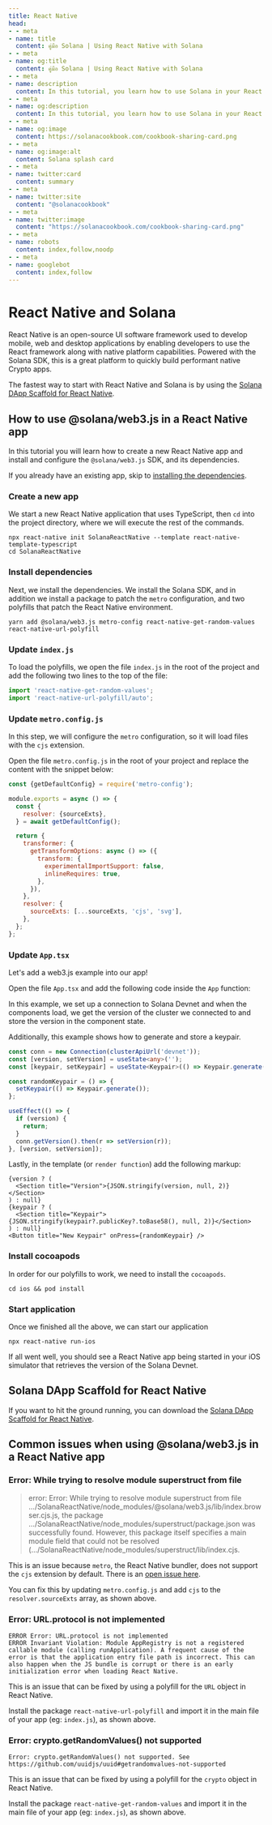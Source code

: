 ```yaml
---
title: React Native
head:
- - meta
- name: title
  content: คู่มือ Solana | Using React Native with Solana
- - meta
- name: og:title
  content: คู่มือ Solana | Using React Native with Solana
- - meta
- name: description
  content: In this tutorial, you learn how to use Solana in your React Native apps.
- - meta
- name: og:description
  content: In this tutorial, you learn how to use Solana in your React Native apps.
- - meta
- name: og:image
  content: https://solanacookbook.com/cookbook-sharing-card.png
- - meta
- name: og:image:alt
  content: Solana splash card
- - meta
- name: twitter:card
  content: summary
- - meta
- name: twitter:site
  content: "@solanacookbook"
- - meta
- name: twitter:image
  content: "https://solanacookbook.com/cookbook-sharing-card.png"
- - meta
- name: robots
  content: index,follow,noodp
- - meta
- name: googlebot
  content: index,follow
---
```


# React Native and Solana

React Native is an open-source UI software framework used to develop mobile, web and desktop applications by enabling developers to use the React framework along with native platform capabilities. Powered with the Solana SDK, this is a great platform to quickly build performant native Crypto apps.

The fastest way to start with React Native and Solana is by using the [Solana DApp Scaffold for React Native](#solana-dapp-scaffold-for-react-native). 

## How to use @solana/web3.js in a React Native app

In this tutorial you will learn how to create a new React Native app and install and configure the `@solana/web3.js` SDK, and its dependencies. 

If you already have an existing app, skip to [installing the dependencies](#install-dependencies).

### Create a new app

We start a new React Native application that uses TypeScript, then `cd` into the project directory, where we will execute the rest of the commands.

```shell
npx react-native init SolanaReactNative --template react-native-template-typescript
cd SolanaReactNative
```

### Install dependencies

Next, we install the dependencies. We install the Solana SDK, and in addition we install a package to patch the `metro` configuration, and two polyfills that patch the React Native environment. 

```shell
yarn add @solana/web3.js metro-config react-native-get-random-values react-native-url-polyfill
```

### Update `index.js`

To load the polyfills, we open the file `index.js` in the root of the project and add the following two lines to the top of the file:

```javascript
import 'react-native-get-random-values';
import 'react-native-url-polyfill/auto';
```

### Update `metro.config.js`

In this step, we will configure the `metro` configuration, so it will load files with the `cjs` extension.

Open the file `metro.config.js` in the root of your project and replace the content with the snippet below:

```javascript
const {getDefaultConfig} = require('metro-config');

module.exports = async () => {
  const {
    resolver: {sourceExts},
  } = await getDefaultConfig();

  return {
    transformer: {
      getTransformOptions: async () => ({
        transform: {
          experimentalImportSupport: false,
          inlineRequires: true,
        },
      }),
    },
    resolver: {
      sourceExts: [...sourceExts, 'cjs', 'svg'],
    },
  };
};
```

### Update `App.tsx`

Let's add a web3.js example into our app!

Open the file `App.tsx` and add the following code inside the `App` function:

In this example, we set up a connection to Solana Devnet and when the components load, we get the version of the cluster we connected to and store the version in the component state.

Additionally, this example shows how to generate and store a keypair.

```typescript
const conn = new Connection(clusterApiUrl('devnet'));
const [version, setVersion] = useState<any>('');
const [keypair, setKeypair] = useState<Keypair>(() => Keypair.generate());

const randomKeypair = () => {
  setKeypair(() => Keypair.generate());
};

useEffect(() => {
  if (version) {
    return;
  }
  conn.getVersion().then(r => setVersion(r));
}, [version, setVersion]);
```

Lastly, in the template (or `render function`) add the following markup:


```tsx
{version ? (
  <Section title="Version">{JSON.stringify(version, null, 2)}</Section>
) : null}
{keypair ? (
  <Section title="Keypair">{JSON.stringify(keypair?.publicKey?.toBase58(), null, 2)}</Section>
) : null}
<Button title="New Keypair" onPress={randomKeypair} />
```

### Install cocoapods

In order for our polyfills to work, we need to install the `cocoapods`.

```shell
cd ios && pod install
```

### Start application 

Once we finished all the above, we can start our application

```shell
npx react-native run-ios
```

If all went well, you should see a React Native app being started in your iOS simulator that retrieves the version of the Solana Devnet.

## Solana DApp Scaffold for React Native

If you want to hit the ground running, you can download the [Solana DApp Scaffold for React Native](https://github.com/solana-developers/dapp-scaffold-react-native).


## Common issues when using @solana/web3.js in a React Native app

### Error: While trying to resolve module superstruct from file

> error: Error: While trying to resolve module superstruct from file .../SolanaReactNative/node_modules/@solana/web3.js/lib/index.browser.cjs.js, the package .../SolanaReactNative/node_modules/superstruct/package.json was successfully found. However, this package itself specifies a main module field that could not be resolved (.../SolanaReactNative/node_modules/superstruct/lib/index.cjs.

This is an issue because `metro`, the React Native bundler, does not support the `cjs` extension by default. There is an [open issue here](https://github.com/facebook/metro/issues/535).

You can fix this by updating `metro.config.js` and add `cjs` to the `resolver.sourceExts` array, as shown above.

### Error: URL.protocol is not implemented

    ERROR Error: URL.protocol is not implemented 
    ERROR Invariant Violation: Module AppRegistry is not a registered callable module (calling runApplication). A frequent cause of the error is that the application entry file path is incorrect. This can also happen when the JS bundle is corrupt or there is an early initialization error when loading React Native. 

This is an issue that can be fixed by using a polyfill for the `URL` object in React Native.

Install the package `react-native-url-polyfill` and import it in the main file of your app (eg: `index.js`), as shown above.

### Error: crypto.getRandomValues() not supported

    Error: crypto.getRandomValues() not supported. See https://github.com/uuidjs/uuid#getrandomvalues-not-supported


This is an issue that can be fixed by using a polyfill for the `crypto` object in React Native.

Install the package `react-native-get-random-values` and import it in the main file of your app (eg: `index.js`), as shown above.
